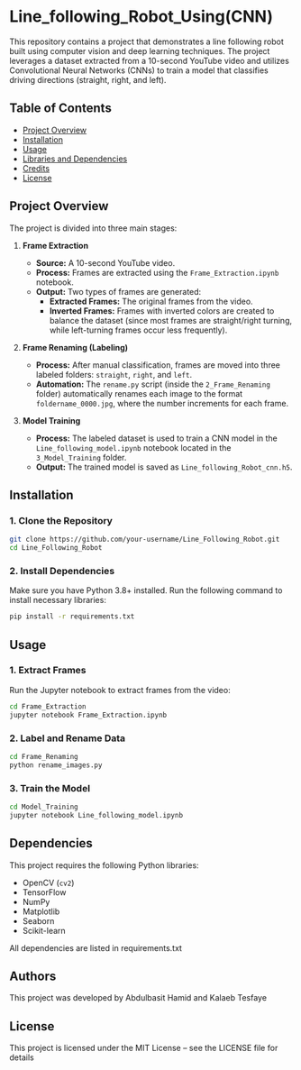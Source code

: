 # Line_following_Robot_Using(CNN)
This repository contains a project that demonstrates a line following robot built using computer vision and deep learning techniques. The project leverages a dataset extracted from a 10-second YouTube video and utilizes Convolutional Neural Networks (CNNs) to train a model that classifies driving directions (straight, right, and left).

## Table of Contents

- [Project Overview](#project-overview)
- [Installation](#installation)
- [Usage](#usage)
- [Libraries and Dependencies](#libraries-and-dependencies)
- [Credits](#credits)
- [License](#license)

## Project Overview

The project is divided into three main stages:

1. **Frame Extraction**  
   - **Source:** A 10-second YouTube video.
   - **Process:** Frames are extracted using the `Frame_Extraction.ipynb` notebook.
   - **Output:** Two types of frames are generated:
     - **Extracted Frames:** The original frames from the video.
     - **Inverted Frames:** Frames with inverted colors are created to balance the dataset (since most frames are straight/right turning, while left-turning frames occur less frequently).

2. **Frame Renaming (Labeling)**  
   - **Process:** After manual classification, frames are moved into three labeled folders: `straight`, `right`, and `left`.
   - **Automation:** The `rename.py` script (inside the `2_Frame_Renaming` folder) automatically renames each image to the format `foldername_0000.jpg`, where the number increments for each frame.

3. **Model Training**  
   - **Process:** The labeled dataset is used to train a CNN model in the `Line_following_model.ipynb` notebook located in the `3_Model_Training` folder.
   - **Output:** The trained model is saved as `Line_following_Robot_cnn.h5`.

## **Installation**  
### **1. Clone the Repository**  
```bash
git clone https://github.com/your-username/Line_Following_Robot.git
cd Line_Following_Robot
```
### **2. Install Dependencies** 
Make sure you have Python 3.8+ installed. Run the following command to install necessary libraries:
```bash
pip install -r requirements.txt
```
## **Usage** 
### **1. Extract Frames**
Run the Jupyter notebook to extract frames from the video:
```bash
cd Frame_Extraction
jupyter notebook Frame_Extraction.ipynb
```
### **2. Label and Rename Data**  
```bash
cd Frame_Renaming
python rename_images.py
```
### **3. Train the Model**  
```bash
cd Model_Training
jupyter notebook Line_following_model.ipynb
```
## **Dependencies**
This project requires the following Python libraries:

- OpenCV (`cv2`)
- TensorFlow
- NumPy
- Matplotlib
- Seaborn
- Scikit-learn

All dependencies are listed in requirements.txt
## **Authors**
This project was developed by Abdulbasit Hamid and Kalaeb Tesfaye
## **License**
This project is licensed under the MIT License – see the LICENSE file for details







